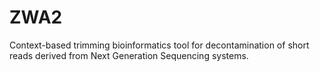 # ZWA2
Context-based trimming bioinformatics tool for decontamination of short reads derived from Next Generation Sequencing systems.
